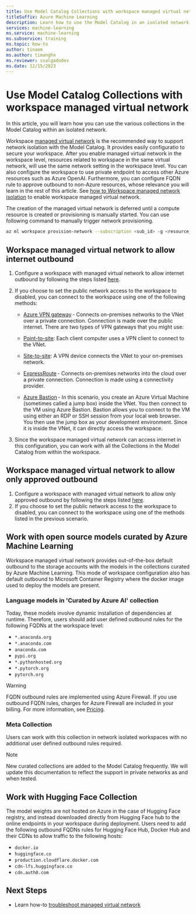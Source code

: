 ```yaml
---
title: Use Model Catalog Collections with workspace managed virtual network
titleSuffix: Azure Machine Learning
description: Learn how to use the Model Catalog in an isolated network.
services: machine-learning
ms.service: machine-learning
ms.subservice: training
ms.topic: how-to
author: tinaem
ms.author: timanghn
ms.reviewer: ssalgadodev
ms.date: 12/15/2023
---
```


# Use Model Catalog Collections with workspace managed virtual network

In this article, you will learn how you can use the various collections in the Model Catalog within an isolated network. 

Workspace [managed virtual network](https://learn.microsoft.com/en-us/azure/machine-learning/how-to-network-isolation-planning?view=azureml-api-2) is the recommended way to support network isolation with the Model Catalog. It provides easily configuratio to secure your workspace. After you enable managed virtual network in the workspace level, resources related to workspace in the same virtual network, will use the same network setting in the workspace level. You can also configure the workspace to use private endpoint to access other Azure resources such as Azure OpenAI. Furthermore, you can configure FQDN rule to approve outbound to non-Azure resources, whose relevance you will learn in the rest of this article. See [how to Workspace managed network isolation](../how-to-managed-network.md) to enable workspace managed virtual network.

The creation of the managed virtual network is deferred until a compute resource is created or provisioning is manually started. You can use following command to manually trigger network provisioning.
```bash
az ml workspace provision-network --subscription <sub_id> -g <resource_group_name> -n <workspace_name>
```

## Workspace managed virtual network to allow internet outbound

1. Configure a workspace with managed virtual network to allow internet outbound by following the steps listed [here](https://learn.microsoft.com/en-us/azure/machine-learning/how-to-managed-network?view=azureml-api-2&tabs=azure-cli#configure-a-managed-virtual-network-to-allow-internet-outbound).
2. If you choose to set the public network access to the workspace to disabled, you can connect to the workspace using one of the following methods:

    * [Azure VPN gateway](https://learn.microsoft.com/en-us/azure/vpn-gateway/vpn-gateway-about-vpngateways) - Connects on-premises networks to the VNet over a private connection. Connection is made over the public internet. There are two types of VPN gateways that you might use: 

     * [Point-to-site](https://learn.microsoft.com/en-us/azure/vpn-gateway/vpn-gateway-howto-point-to-site-resource-manager-portal): Each client computer uses a VPN client to connect to the VNet. 
     * [Site-to-site](https://learn.microsoft.com/en-us/azure/vpn-gateway/tutorial-site-to-site-portal): A VPN device connects the VNet to your on-premises network. 

    * [ExpressRoute](https://azure.microsoft.com/en-us/products/expressroute/) - Connects on-premises networks into the cloud over a private connection. Connection is made using a connectivity provider. 

    * [Azure Bastion](https://learn.microsoft.com/en-us/azure/bastion/bastion-overview) - In this scenario, you create an Azure Virtual Machine (sometimes called a jump box) inside the VNet. You then connect to the VM using Azure Bastion. Bastion allows you to connect to the VM using either an RDP or SSH session from your local web browser. You then use the jump box as your development environment. Since it is inside the VNet, it can directly access the workspace.
3. Since the workspace managed virtual network can access internet in this configuration, you can work with all the Collections in the Model Catalog from within the workspace. 

## Workspace managed virtual network to allow only approved outbound

1. Configure a workspace with managed virtual network to allow only approved outbound by following the steps listed [here](https://learn.microsoft.com/en-us/azure/machine-learning/how-to-managed-network?view=azureml-api-2&tabs=azure-cli#configure-a-managed-virtual-network-to-allow-only-approved-outbound).
2. If you choose to set the public network access to the workspace to disabled, you can connect to the workspace using one of the methods listed in the previous scenario. 

## Work with open source models curated by Azure Machine Learning

Workspace managed virtual network provides out-of-the-box default outbound to the storage accounts with the models in the collections curated by Azure Machine Learning. This mode of workspace configuration also has default outbound to Microsoft Container Registry where the docker image used to deploy the models are present. 

### Language models in 'Curated by Azure AI' collection

Today, these models involve dynamic installation of dependencies at runtime. Therefore, users should add user defined outbound rules for the following FQDNs at the workspace level:

  * `*.anaconda.org`
  * `*.anaconda.com`
  * `anaconda.com`
  * `pypi.org`
  * `*.pythonhosted.org`
  * `*.pytorch.org`
  * `pytorch.org`

> [!WARNING]
> FQDN outbound rules are implemented using Azure Firewall. If you use outbound FQDN rules, charges for Azure Firewall are included in your billing. For more information, see [Pricing](#pricing).
  
### Meta Collection 

Users can work with this collection in network isolated workspaces with no additional user defined outbound rules required. 

> [!NOTE]
> New curated collections are added to the Model Catalog frequently. We will update this documentation to reflect the support in private networks as and when tested.

## Work with Hugging Face Collection 

The model weights are not hosted on Azure in the case of Hugging Face registry, and instead downloaded directly from Hugging Face hub to the online endpoints in your workspace during deployment.
Users need to add the following outbound FQDNs rules for Hugging Face Hub, Docker Hub and their CDNs to allow traffic to the following hosts: 

  * `docker.io`
  * `huggingface.co`
  * `production.cloudflare.docker.com`
  * `cdn-lfs.huggingface.co`
  * `cdn.auth0.com`

## Next Steps 

* Learn how-to [troubleshoot managed virtual network](https://learn.microsoft.com/en-us/azure/machine-learning/how-to-troubleshoot-managed-network?view=azureml-api-2)
  
